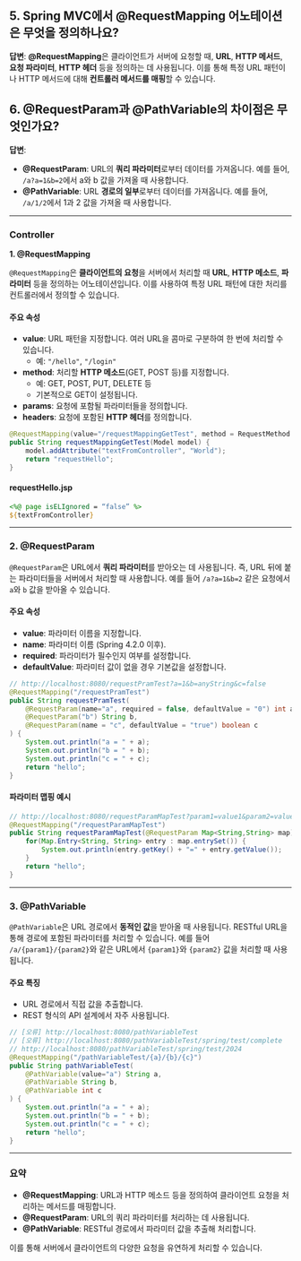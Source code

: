 ## 5. Spring MVC에서 @RequestMapping 어노테이션은 무엇을 정의하나요?

**답변**: **@RequestMapping**은 클라이언트가 서버에 요청할 때, **URL**, **HTTP 메서드**, **요청 파라미터**, **HTTP 헤더** 등을 정의하는 데 사용됩니다. 이를 통해 특정 URL 패턴이나 HTTP 메서드에 대해 **컨트롤러 메서드를 매핑**할 수 있습니다.

## 6. @RequestParam과 @PathVariable의 차이점은 무엇인가요?

**답변**:

- **@RequestParam**: URL의 **쿼리 파라미터**로부터 데이터를 가져옵니다. 예를 들어, `/a?a=1&b=2`에서 a와 b 값을 가져올 때 사용합니다.
- **@PathVariable**: URL **경로의 일부**로부터 데이터를 가져옵니다. 예를 들어, `/a/1/2`에서 1과 2 값을 가져올 때 사용합니다.

---

### **Controller**

**1. @RequestMapping**

`@RequestMapping`은 **클라이언트의 요청**을 서버에서 처리할 때 **URL**, **HTTP 메소드**, **파라미터** 등을 정의하는 어노테이션입니다. 이를 사용하여 특정 URL 패턴에 대한 처리를 컨트롤러에서 정의할 수 있습니다.

#### **주요 속성**
- **value**: URL 패턴을 지정합니다. 여러 URL을 콤마로 구분하여 한 번에 처리할 수 있습니다.
    - 예: `"/hello"`, `"/login"`
- **method**: 처리할 **HTTP 메소드**(GET, POST 등)를 지정합니다.
    - 예: GET, POST, PUT, DELETE 등
    - 기본적으로 GET이 설정됩니다.
- **params**: 요청에 포함될 파라미터들을 정의합니다.
- **headers**: 요청에 포함된 **HTTP 헤더**를 정의합니다.

```java
@RequestMapping(value="/requestMappingGetTest", method = RequestMethod.GET)
public String requestMappingGetTest(Model model) {
    model.addAttribute("textFromController", "World");
    return "requestHello";
}
```

#### **requestHello.jsp**

```jsp
<%@ page isELIgnored = “false” %>
${textFromController}
```

---

### **2. @RequestParam**

`@RequestParam`은 URL에서 **쿼리 파라미터**를 받아오는 데 사용됩니다. 즉, URL 뒤에 붙는 파라미터들을 서버에서 처리할 때 사용합니다. 예를 들어 `/a?a=1&b=2` 같은 요청에서 `a`와 `b` 값을 받아올 수 있습니다.

#### **주요 속성**
- **value**: 파라미터 이름을 지정합니다.
- **name**: 파라미터 이름 (Spring 4.2.0 이후).
- **required**: 파라미터가 필수인지 여부를 설정합니다.
- **defaultValue**: 파라미터 값이 없을 경우 기본값을 설정합니다.

```java
// http://localhost:8080/requestPramTest?a=1&b=anyString&c=false
@RequestMapping("/requestPramTest")
public String requestPramTest(
    @RequestParam(name="a", required = false, defaultValue = "0") int a,
    @RequestParam("b") String b,
    @RequestParam(name = "c", defaultValue = "true") boolean c
) {
    System.out.println("a = " + a);
    System.out.println("b = " + b);
    System.out.println("c = " + c);
    return "hello";
}
```

#### **파라미터 맵핑 예시**
```java
// http://localhost:8080/requestParamMapTest?param1=value1&param2=value2&param3=value3
@RequestMapping("/requestParamMapTest")
public String requestParamMapTest(@RequestParam Map<String,String> map) {
    for(Map.Entry<String, String> entry : map.entrySet()) {
        System.out.println(entry.getKey() + "=" + entry.getValue());
    }
    return "hello";
}
```

---

### **3. @PathVariable**

`@PathVariable`은 URL 경로에서 **동적인 값**을 받아올 때 사용됩니다. RESTful URL을 통해 경로에 포함된 파라미터를 처리할 수 있습니다. 예를 들어 `/a/{param1}/{param2}`와 같은 URL에서 `{param1}`와 `{param2}` 값을 처리할 때 사용됩니다.

#### **주요 특징**
- URL 경로에서 직접 값을 추출합니다.
- REST 형식의 API 설계에서 자주 사용됩니다.

```java
// [오류] http://localhost:8080/pathVariableTest
// [오류] http://localhost:8080/pathVariableTest/spring/test/complete
// http://localhost:8080/pathVariableTest/spring/test/2024
@RequestMapping("/pathVariableTest/{a}/{b}/{c}")
public String pathVariableTest(
    @PathVariable(value="a") String a,
    @PathVariable String b,
    @PathVariable int c
) {
    System.out.println("a = " + a);
    System.out.println("b = " + b);
    System.out.println("c = " + c);
    return "hello";
}
```

---

### **요약**

- **@RequestMapping**: URL과 HTTP 메소드 등을 정의하여 클라이언트 요청을 처리하는 메서드를 매핑합니다.
- **@RequestParam**: URL의 쿼리 파라미터를 처리하는 데 사용됩니다.
- **@PathVariable**: RESTful 경로에서 파라미터 값을 추출해 처리합니다.

이를 통해 서버에서 클라이언트의 다양한 요청을 유연하게 처리할 수 있습니다.
